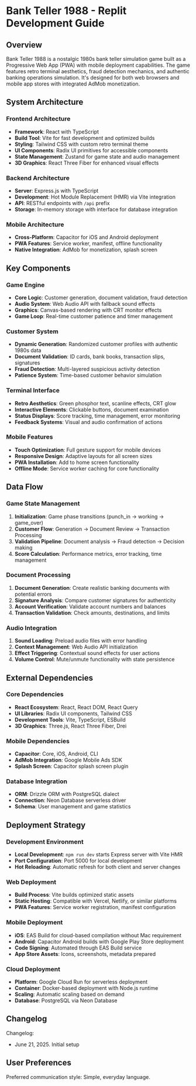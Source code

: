 # Bank Teller 1988 - Replit Development Guide

## Overview

Bank Teller 1988 is a nostalgic 1980s bank teller simulation game built as a Progressive Web App (PWA) with mobile deployment capabilities. The game features retro terminal aesthetics, fraud detection mechanics, and authentic banking operations simulation. It's designed for both web browsers and mobile app stores with integrated AdMob monetization.

## System Architecture

### Frontend Architecture
- **Framework**: React with TypeScript
- **Build Tool**: Vite for fast development and optimized builds
- **Styling**: Tailwind CSS with custom retro terminal theme
- **UI Components**: Radix UI primitives for accessible components
- **State Management**: Zustand for game state and audio management
- **3D Graphics**: React Three Fiber for enhanced visual effects

### Backend Architecture
- **Server**: Express.js with TypeScript
- **Development**: Hot Module Replacement (HMR) via Vite integration
- **API**: RESTful endpoints with `/api` prefix
- **Storage**: In-memory storage with interface for database integration

### Mobile Architecture
- **Cross-Platform**: Capacitor for iOS and Android deployment
- **PWA Features**: Service worker, manifest, offline functionality
- **Native Integration**: AdMob for monetization, splash screen

## Key Components

### Game Engine
- **Core Logic**: Customer generation, document validation, fraud detection
- **Audio System**: Web Audio API with fallback sound effects
- **Graphics**: Canvas-based rendering with CRT monitor effects
- **Game Loop**: Real-time customer patience and timer management

### Customer System
- **Dynamic Generation**: Randomized customer profiles with authentic 1980s data
- **Document Validation**: ID cards, bank books, transaction slips, signatures
- **Fraud Detection**: Multi-layered suspicious activity detection
- **Patience System**: Time-based customer behavior simulation

### Terminal Interface
- **Retro Aesthetics**: Green phosphor text, scanline effects, CRT glow
- **Interactive Elements**: Clickable buttons, document examination
- **Status Displays**: Score tracking, time management, error monitoring
- **Feedback Systems**: Visual and audio confirmation of actions

### Mobile Features
- **Touch Optimization**: Full gesture support for mobile devices
- **Responsive Design**: Adaptive layouts for all screen sizes
- **PWA Installation**: Add to home screen functionality
- **Offline Mode**: Service worker caching for core functionality

## Data Flow

### Game State Management
1. **Initialization**: Game phase transitions (punch_in → working → game_over)
2. **Customer Flow**: Generation → Document Review → Transaction Processing
3. **Validation Pipeline**: Document analysis → Fraud detection → Decision making
4. **Score Calculation**: Performance metrics, error tracking, time management

### Document Processing
1. **Document Generation**: Create realistic banking documents with potential errors
2. **Signature Analysis**: Compare customer signatures for authenticity
3. **Account Verification**: Validate account numbers and balances
4. **Transaction Validation**: Check amounts, destinations, and limits

### Audio Integration
1. **Sound Loading**: Preload audio files with error handling
2. **Context Management**: Web Audio API initialization
3. **Effect Triggering**: Contextual sound effects for user actions
4. **Volume Control**: Mute/unmute functionality with state persistence

## External Dependencies

### Core Dependencies
- **React Ecosystem**: React, React DOM, React Query
- **UI Libraries**: Radix UI components, Tailwind CSS
- **Development Tools**: Vite, TypeScript, ESBuild
- **3D Graphics**: Three.js, React Three Fiber, Drei

### Mobile Dependencies
- **Capacitor**: Core, iOS, Android, CLI
- **AdMob Integration**: Google Mobile Ads SDK
- **Splash Screen**: Capacitor splash screen plugin

### Database Integration
- **ORM**: Drizzle ORM with PostgreSQL dialect
- **Connection**: Neon Database serverless driver
- **Schema**: User management and game statistics

## Deployment Strategy

### Development Environment
- **Local Development**: `npm run dev` starts Express server with Vite HMR
- **Port Configuration**: Port 5000 for local development
- **Hot Reloading**: Automatic refresh for both client and server changes

### Web Deployment
- **Build Process**: Vite builds optimized static assets
- **Static Hosting**: Compatible with Vercel, Netlify, or similar platforms
- **PWA Features**: Service worker registration, manifest configuration

### Mobile Deployment
- **iOS**: EAS Build for cloud-based compilation without Mac requirement
- **Android**: Capacitor Android builds with Google Play Store deployment
- **Code Signing**: Automated through EAS Build service
- **App Store Assets**: Icons, screenshots, metadata prepared

### Cloud Deployment
- **Platform**: Google Cloud Run for serverless deployment
- **Container**: Docker-based deployment with Node.js runtime
- **Scaling**: Automatic scaling based on demand
- **Database**: PostgreSQL via Neon Database

## Changelog

Changelog:
- June 21, 2025. Initial setup

## User Preferences

Preferred communication style: Simple, everyday language.
